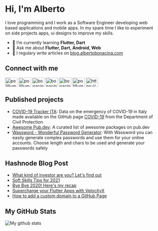 # Hi, I'm Alberto
I love programming and I work as a Software Engineer developing web based applications and mobile apps. In my spare time I like to experiment on side projects apps, ui designs to improve my skills.

- 🌱 I’m currently learning **Flutter, Dart**
- 💬 Ask me about **Flutter, Dart, Android, Web**
- 📝 I regulary write articles on [blog.albertobonacina.com](https://blog.albertobonacina.com)

## Connect with me

<p align="left">
<a href="https://albertobonacina.com" target="blank"><img align="center" src="https://cdn.jsdelivr.net/npm/simple-icons@3.0.1/icons/brave.svg" alt="polilluminato" height="30" width="40" /></a>
<a href="https://twitter.com/polilluminato" target="blank"><img align="center" src="https://cdn.jsdelivr.net/npm/simple-icons@3.0.1/icons/twitter.svg" alt="polilluminato" height="30" width="40" /></a>
<a href="https://linkedin.com/in/bonacinaalberto" target="blank"><img align="center" src="https://cdn.jsdelivr.net/npm/simple-icons@3.0.1/icons/linkedin.svg" alt="bonacinaalberto" height="30" width="40" /></a>
<a href="https://blog.albertobonacina.com/" target="blank"><img align="center" src="https://cdn.jsdelivr.net/npm/simple-icons@3.0.1/icons/hashnode.svg" alt="bonacinaalberto" height="30" width="40" /></a>
<a href="https://www.pinterest.it/polilluminato/" target="blank"><img align="center" src="https://cdn.jsdelivr.net/npm/simple-icons@3.0.1/icons/pinterest.svg" alt="bonacinaalberto" height="30" width="40" /></a>
<a href="https://instagram.com/polilluminato" target="blank"><img align="center" src="https://cdn.jsdelivr.net/npm/simple-icons@3.0.1/icons/instagram.svg" alt="polilluminato" height="30" width="40" /></a>
<a href="https://blog.albertobonacina.com/rss.xml" target="blank"><img align="center" src="https://cdn.jsdelivr.net/npm/simple-icons@3.0.1/icons/rss.svg" alt="https://blog.albertobonacina.com/rss.xml" height="30" width="40" /></a>
</p>

## Published projects

- [COVID-19 Tracker ITA](https://covid19trackerita.it/): Data on the emergency of COVID-19 in Italy made available on the GitHub page [COVID-19](https://github.com/pcm-dpc/COVID-19) from the Department of Civil Protection
- [Awesome Pub.dev](https://github.com/polilluminato/awesome-pubdev): A curated list of awesome packages on pub.dev
- [Wassword - Wonderful Password Generator](https://play.google.com/store/apps/details?id=com.albertobonacina.wassword): With Wassword you can easily generate complex passwords and use them for your online accounts. Choose length and chars to be used and generate your passwords safely

## Hashnode Blog Post
<!-- HASHNODE:START -->
- [What kind of investor are you? Let's find out](https://blog.albertobonacina.com/what-kind-of-investor-are-you)
- [Soft Skills Tips for 2021](https://blog.albertobonacina.com/soft-skills-tips-for-2021)
- [Bye Bye 2020! Here's my recap](https://blog.albertobonacina.com/bye-bye-2020-heres-my-recap)
- [Supercharge your Flutter Apps with VelocityX](https://blog.albertobonacina.com/supercharge-your-flutter-apps-with-velocityx)
- [How to add a custom domain to a GitHub Page](https://blog.albertobonacina.com/how-to-add-a-custom-domain-to-a-github-page)
<!-- HASHNODE:END -->

## My GitHub Stats

![My github stats](https://github-readme-stats.vercel.app/api?username=polilluminato&show_icons=true)
